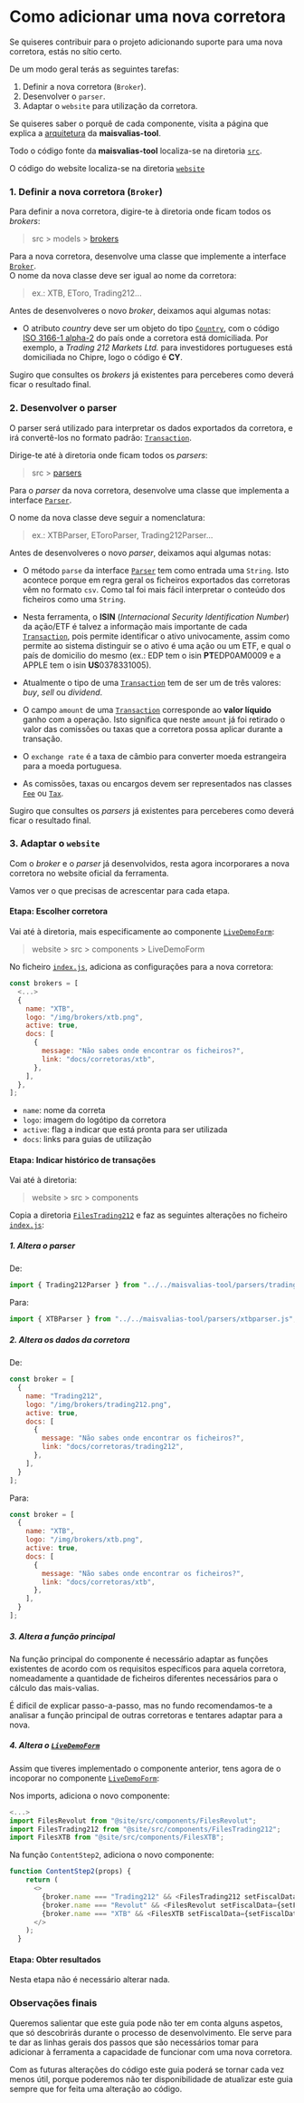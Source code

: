 # Como adicionar uma nova corretora

Se quiseres contribuir para o projeto adicionando suporte para uma nova corretora, estás no sítio certo.

De um modo geral terás as seguintes tarefas:

1. Definir a nova corretora (`Broker`).
2. Desenvolver o `parser`.
3. Adaptar o `website` para utilização da corretora.

Se quiseres saber o porquê de cada componente, visita a página que explica a [arquitetura](https://tomas-silva-pt.github.io/maisvalias-tool/docs/conceitos-chave/arquitetura) da **maisvalias-tool**.

Todo o código fonte da **maisvalias-tool** localiza-se na diretoria [`src`](../src).

O código do website localiza-se na diretoria [`website`](../website)

### 1. Definir a nova corretora (`Broker`)

Para definir a nova corretora, digire-te à diretoria onde ficam todos os _brokers_:

> src > models > [brokers](../src/models/brokers/)

Para a nova corretora, desenvolve uma classe que implemente a interface [`Broker`](../src/models/brokers/broker.ts).   
O nome da nova classe deve ser igual ao nome da corretora:

> ex.: XTB, EToro, Trading212...

Antes de desenvolveres o novo _broker_, deixamos aqui algumas notas:

* O atributo _country_ deve ser um objeto do tipo [`Country`](../src/models/country.ts), com o código [ISO 3166-1 alpha-2](https://en.wikipedia.org/wiki/ISO_3166-1_alpha-2) do país onde a corretora está domiciliada. Por exemplo, a _Trading 212 Markets Ltd._ para investidores portugueses está domiciliada no Chipre, logo o código é **CY**.

Sugiro que consultes os _brokers_ já existentes para perceberes como deverá ficar o resultado final.

### 2. Desenvolver o parser

O parser será utilizado para interpretar os dados exportados da corretora, e irá convertê-los no formato padrão: [`Transaction`](../src/models/transaction.ts).

Dirige-te até à diretoria onde ficam todos os _parsers_:
> src > [parsers](../src/parsers/)

Para o _parser_ da nova corretora, desenvolve uma classe que implementa a interface [`Parser`](../src/parsers/parser.ts).

O nome da nova classe deve seguir a nomenclatura:

> ex.: XTBParser, EToroParser, Trading212Parser...

Antes de desenvolveres o novo _parser_, deixamos aqui algumas notas:

* O método `parse` da interface [`Parser`](../src/parsers/parser.ts) tem como entrada uma `String`. Isto acontece porque em regra geral os ficheiros exportados das corretoras vêm no formato `csv`. Como tal foi mais fácil interpretar o conteúdo dos ficheiros como uma `String`.

* Nesta ferramenta, o **ISIN** (_Internacional Security Identification Number_) da ação/ETF é talvez a informação mais importante de cada [`Transaction`](../src/models/transaction.ts), pois permite identificar o ativo univocamente, assim como permite ao sistema distinguir se o ativo é uma ação ou um ETF, e qual o país de domicilio do mesmo (ex.: EDP tem o isin **PT**EDP0AM0009 e a APPLE tem o isin **US**0378331005).

* Atualmente o tipo de uma [`Transaction`](../src/models/transaction.ts) tem de ser um de três valores: _buy_, _sell_ ou _dividend_.

* O campo `amount` de uma [`Transaction`](../src/models/transaction.ts) corresponde ao **valor líquido** ganho com a operação. Isto significa que neste `amount` já foi retirado o valor das comissões ou taxas que a corretora possa aplicar durante a transação.

* O `exchange rate` é a taxa de câmbio para converter moeda estrangeira para a moeda portuguesa.

* As comissões, taxas ou encargos devem ser representados nas classes [`Fee`](../src/models/fee.ts) ou [`Tax`](../src/models/tax.ts).

Sugiro que consultes os _parsers_ já existentes para perceberes como deverá ficar o resultado final.

### 3. Adaptar o `website`

Com o _broker_ e o _parser_ já desenvolvidos, resta agora incorporares a nova corretora no website oficial da ferramenta.

Vamos ver o que precisas de acrescentar para cada etapa.

#### Etapa: Escolher corretora

Vai até à diretoria, mais especificamente ao componente [`LiveDemoForm`](../website/src/components/LiveDemoForm/):

> website > src > components > LiveDemoForm

No ficheiro [`index.js`](../website/src/components/LiveDemoForm/index.js), adiciona as configurações para a nova corretora:

```javascript
const brokers = [
  <...>
  {
    name: "XTB",
    logo: "/img/brokers/xtb.png",
    active: true,
    docs: [
      {
        message: "Não sabes onde encontrar os ficheiros?",
        link: "docs/corretoras/xtb",
      },
    ],
  },
];
```

* `name`: nome da correta
* `logo`: imagem do logótipo da corretora
* `active`: flag a indicar que está pronta para ser utilizada
* `docs`: links para guias de utilização



#### Etapa: Indicar histórico de transações

Vai até à diretoria:

> website > src > components

Copia a diretoria [`FilesTrading212`](../website/src/components/FilesTrading212/) e faz as seguintes alterações no ficheiro [`index.js`](../website/src/components/FilesTrading212/index.js):

##### 1. Altera o parser

De:
```javascript
import { Trading212Parser } from "../../maisvalias-tool/parsers/trading212parser.js";
```

Para:
```javascript
import { XTBParser } from "../../maisvalias-tool/parsers/xtbparser.js";
```

##### 2. Altera os dados da corretora

De:
```javascript
const broker = [
  {
    name: "Trading212",
    logo: "/img/brokers/trading212.png",
    active: true,
    docs: [
      {
        message: "Não sabes onde encontrar os ficheiros?",
        link: "docs/corretoras/trading212",
      },
    ],
  }
];
```

Para:
```javascript
const broker = [
  {
    name: "XTB",
    logo: "/img/brokers/xtb.png",
    active: true,
    docs: [
      {
        message: "Não sabes onde encontrar os ficheiros?",
        link: "docs/corretoras/xtb",
      },
    ],
  }
];
```

##### 3. Altera a função principal

Na função principal do componente é necessário adaptar as funções existentes de acordo com os requisitos específicos para aquela corretora, nomeadamente a quantidade de ficheiros diferentes necessários para o cálculo das mais-valias.

É dificil de explicar passo-a-passo, mas no fundo recomendamos-te a analisar a função principal de outras corretoras e tentares adaptar para a nova.

##### 4. Altera o [`LiveDemoForm`](../website/src/components/LiveDemoForm/)

Assim que tiveres implementado o componente anterior, tens agora de o incoporar no componente [`LiveDemoForm`](../website/src/components/LiveDemoForm/):

Nos imports, adiciona o novo componente:

```javascript
<...>
import FilesRevolut from "@site/src/components/FilesRevolut";
import FilesTrading212 from "@site/src/components/FilesTrading212";
import FilesXTB from "@site/src/components/FilesXTB";
```

Na função `ContentStep2`, adiciona o novo componente:

```javascript
function ContentStep2(props) {
    return (
      <>
        {broker.name === "Trading212" && <FilesTrading212 setFiscalData={setFiscalData} setStep={setStep} />}
        {broker.name === "Revolut" && <FilesRevolut setFiscalData={setFiscalData} setStep={setStep} />}
        {broker.name === "XTB" && <FilesXTB setFiscalData={setFiscalData} setStep={setStep} />}
      </>
    );
  }
```

#### Etapa: Obter resultados

Nesta etapa não é necessário alterar nada.

### Observações finais

Queremos salientar que este guia pode não ter em conta alguns aspetos, que só descobrirás durante o processo de desenvolvimento. Ele serve para te dar as linhas gerais dos passos que são necessários tomar para adicionar à ferramenta a capacidade de funcionar com uma nova corretora.

Com as futuras alterações do código este guia poderá se tornar cada vez menos útil, porque poderemos não ter disponibilidade de atualizar este guia sempre que for feita uma alteração ao código.